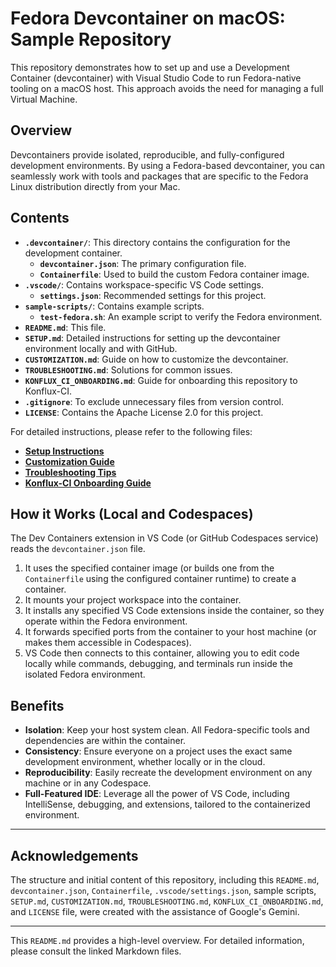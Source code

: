 # Fedora Devcontainer on macOS: Sample Repository

This repository demonstrates how to set up and use a Development Container (devcontainer) with Visual Studio Code to run
Fedora-native tooling on a macOS host. This approach avoids the need for managing a full Virtual Machine.

## Overview

Devcontainers provide isolated, reproducible, and fully-configured development environments. By using a Fedora-based
devcontainer, you can seamlessly work with tools and packages that are specific to the Fedora Linux distribution
directly from your Mac.

## Contents

* **`.devcontainer/`**: This directory contains the configuration for the development container.
    * **`devcontainer.json`**: The primary configuration file.
    * **`Containerfile`**: Used to build the custom Fedora container image.
* **`.vscode/`**: Contains workspace-specific VS Code settings.
    * **`settings.json`**: Recommended settings for this project.
* **`sample-scripts/`**: Contains example scripts.
    * **`test-fedora.sh`**: An example script to verify the Fedora environment.
* **`README.md`**: This file.
* **`SETUP.md`**: Detailed instructions for setting up the devcontainer environment locally and with GitHub.
* **`CUSTOMIZATION.md`**: Guide on how to customize the devcontainer.
* **`TROUBLESHOOTING.md`**: Solutions for common issues.
* **`KONFLUX_CI_ONBOARDING.md`**: Guide for onboarding this repository to Konflux-CI.
* **`.gitignore`**: To exclude unnecessary files from version control.
* **`LICENSE`**: Contains the Apache License 2.0 for this project.

For detailed instructions, please refer to the following files:

* **[Setup Instructions](./SETUP.md)**
* **[Customization Guide](./CUSTOMIZATION.md)**
* **[Troubleshooting Tips](./TROUBLESHOOTING.md)**
* **[Konflux-CI Onboarding Guide](./KONFLUX_CI_ONBOARDING.md)**

## How it Works (Local and Codespaces)

The Dev Containers extension in VS Code (or GitHub Codespaces service) reads the `devcontainer.json` file.
1.  It uses the specified container image (or builds one from the `Containerfile` using the configured container runtime)
    to create a container.
2.  It mounts your project workspace into the container.
3.  It installs any specified VS Code extensions inside the container, so they operate within the Fedora environment.
4.  It forwards specified ports from the container to your host machine (or makes them accessible in Codespaces).
5.  VS Code then connects to this container, allowing you to edit code locally while commands, debugging, and terminals run
    inside the isolated Fedora environment.

## Benefits

* **Isolation**: Keep your host system clean. All Fedora-specific tools and dependencies are within the container.
* **Consistency**: Ensure everyone on a project uses the exact same development environment, whether locally or in the
  cloud.
* **Reproducibility**: Easily recreate the development environment on any machine or in any Codespace.
* **Full-Featured IDE**: Leverage all the power of VS Code, including IntelliSense, debugging, and extensions, tailored
  to the containerized environment.

---

## Acknowledgements

The structure and initial content of this repository, including this `README.md`, `devcontainer.json`, `Containerfile`,
`.vscode/settings.json`, sample scripts, `SETUP.md`, `CUSTOMIZATION.md`, `TROUBLESHOOTING.md`,
`KONFLUX_CI_ONBOARDING.md`, and `LICENSE` file, were created with the assistance of Google's Gemini.

---

This `README.md` provides a high-level overview. For detailed information, please consult the linked Markdown files.
